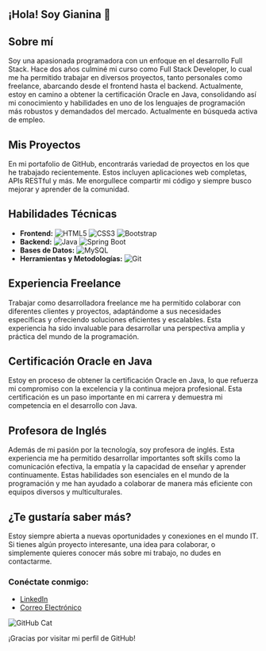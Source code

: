 ## ¡Hola! Soy Gianina 👋

## Sobre mí
Soy una apasionada programadora con un enfoque en el desarrollo Full Stack. Hace dos años culminé mi curso como Full Stack Developer, lo cual me ha permitido trabajar en diversos proyectos, tanto personales como freelance, abarcando desde el frontend hasta el backend. Actualmente, estoy en camino a obtener la certificación Oracle en Java, consolidando así mi conocimiento y habilidades en uno de los lenguajes de programación más robustos y demandados del mercado. Actualmente en búsqueda activa de empleo.

## Mis Proyectos
En mi portafolio de GitHub, encontrarás variedad de proyectos en los que he trabajado recientemente. Estos incluyen aplicaciones web completas, APIs RESTful y más. Me enorgullece compartir mi código y siempre busco mejorar y aprender de la comunidad. 

## Habilidades Técnicas
- **Frontend:** 
  ![HTML5](https://cdn.jsdelivr.net/gh/devicons/devicon/icons/html5/html5-original.svg) 
  ![CSS3](https://cdn.jsdelivr.net/gh/devicons/devicon/icons/css3/css3-original.svg) 
  ![Bootstrap](https://cdn.jsdelivr.net/gh/devicons/devicon/icons/bootstrap/bootstrap-original.svg)
- **Backend:** 
  ![Java](https://cdn.jsdelivr.net/gh/devicons/devicon/icons/java/java-original.svg) 
  ![Spring Boot](https://cdn.jsdelivr.net/gh/devicons/devicon/icons/spring/spring-original.svg)
- **Bases de Datos:** 
  ![MySQL](https://cdn.jsdelivr.net/gh/devicons/devicon/icons/mysql/mysql-original.svg)
- **Herramientas y Metodologías:** 
  ![Git](https://cdn.jsdelivr.net/gh/devicons/devicon/icons/git/git-original.svg)

## Experiencia Freelance
Trabajar como desarrolladora freelance me ha permitido colaborar con diferentes clientes y proyectos, adaptándome a sus necesidades específicas y ofreciendo soluciones eficientes y escalables. Esta experiencia ha sido invaluable para desarrollar una perspectiva amplia y práctica del mundo de la programación.

## Certificación Oracle en Java
Estoy en proceso de obtener la certificación Oracle en Java, lo que refuerza mi compromiso con la excelencia y la continua mejora profesional. Esta certificación es un paso importante en mi carrera y demuestra mi competencia en el desarrollo con Java.

## Profesora de Inglés
Además de mi pasión por la tecnología, soy profesora de inglés. Esta experiencia me ha permitido desarrollar importantes soft skills como la comunicación efectiva, la empatía y la capacidad de enseñar y aprender continuamente. Estas habilidades son esenciales en el mundo de la programación y me han ayudado a colaborar de manera más eficiente con equipos diversos y multiculturales.

## ¿Te gustaría saber más?
Estoy siempre abierta a nuevas oportunidades y conexiones en el mundo IT. Si tienes algún proyecto interesante, una idea para colaborar, o simplemente quieres conocer más sobre mi trabajo, no dudes en contactarme.

### Conéctate conmigo:
- [LinkedIn](https://www.linkedin.com/in/gianina-azcurra)
- [Correo Electrónico](gianina.azcurra8@gmail.com)

![GitHub Cat](https://github.githubassets.com/images/modules/logos_page/GitHub-Mark.png)

¡Gracias por visitar mi perfil de GitHub!
